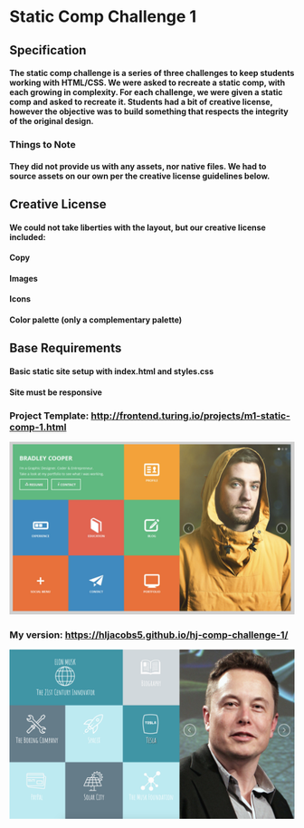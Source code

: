 # Static Comp Challenge 1

## **Specification**

#### The static comp challenge is a series of three challenges to keep students working with HTML/CSS. We were asked to recreate a static comp, with each growing in complexity. For each challenge, we were given a static comp and asked to recreate it. Students had a bit of creative license, however the objective was to build something that respects the integrity of the original design.

### **Things to Note**

#### They did not provide us with any assets, nor native files. We had to source assets on our own per the creative license guidelines below.

## **Creative License**

#### We could not take liberties with the layout, but our creative license included:

#### Copy
#### Images
#### Icons
#### Color palette (only a complementary palette)

## **Base Requirements**

#### Basic static site setup with index.html and styles.css
#### Site must be responsive

### **Project Template:** http://frontend.turing.io/projects/m1-static-comp-1.html

![alt text](https://github.com/hljacobs5/hj-comp-challenge-1/blob/master/template-1.png)

### **My version:** https://hljacobs5.github.io/hj-comp-challenge-1/

![alt text](https://github.com/hljacobs5/hj-comp-challenge-1/blob/master/elon-musk.png)

